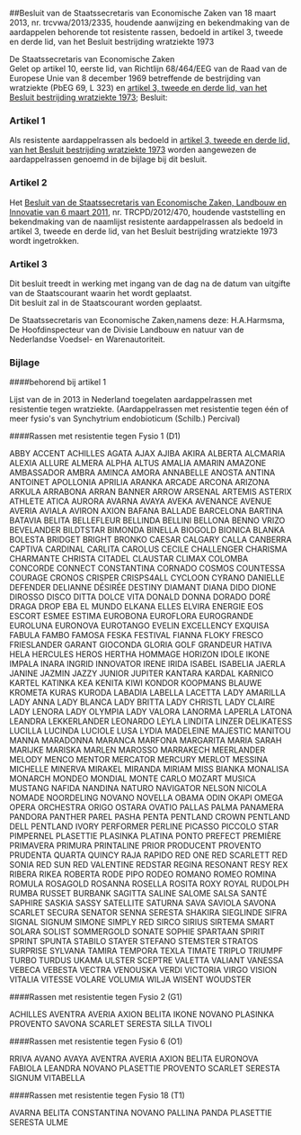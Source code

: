 <meta http-equiv='Content-Type' content='text/html; charset=utf-8' />

##Besluit van de Staatssecretaris van Economische Zaken van 18 maart 2013, nr. trcvwa/2013/2335, houdende aanwijzing en bekendmaking van de aardappelen behorende tot resistente rassen, bedoeld in artikel 3, tweede en derde lid, van het Besluit bestrijding wratziekte 1973

De Staatssecretaris van Economische Zaken  
Gelet op artikel 10, eerste lid, van Richtlijn 68/464/EEG van de Raad van de Europese Unie van 8 december 1969 betreffende de bestrijding van wratziekte (PbEG 69, L 323) en [artikel 3, tweede en derde lid, van het Besluit bestrijding wratziekte 1973](../../../../../../../../../../../AMvB/besluit/bestrijding/wratziekte/1973/BWBR0002911/README.md);
Besluit:    

### Artikel  1  

Als resistente aardappelrassen als bedoeld in [artikel 3, tweede en derde lid, van het Besluit bestrijding wratziekte 1973](../../../../../../../../../../../AMvB/besluit/bestrijding/wratziekte/1973/BWBR0002911/README.md) worden aangewezen de aardappelrassen genoemd in de bijlage bij dit besluit.  

### Artikel  2  

Het [Besluit van de Staatssecretaris van Economische Zaken, Landbouw en Innovatie van 6 maart 2011](../../../../../../../../../../../ministeriele-regeling/besluit/vaststelling/en/bekendmaking/naamlijst/resistente/aardappelrassen/etc/BWBR0031356/README.md), nr. TRCPD/2012/470, houdende vaststelling en bekendmaking van de naamlijst resistente aardappelrassen als bedoeld in artikel 3, tweede en derde lid, van het Besluit bestrijding wratziekte 1973 wordt ingetrokken.  

### Artikel  3  

Dit besluit treedt in werking met ingang van de dag na de datum van uitgifte van de Staatscourant waarin het wordt geplaatst.  
Dit besluit zal in de Staatscourant worden geplaatst.  

De 
Staatssecretaris van Economische Zaken,namens deze:
H.A.Harmsma,
De Hoofdinspecteur van de Divisie Landbouw en natuur van de Nederlandse Voedsel- en Warenautoriteit.  

### Bijlage  

####behorend bij artikel 1 

Lijst van de in 2013 in Nederland toegelaten aardappelrassen met resistentie tegen wratziekte. (Aardappelrassen met resistentie tegen één of meer fysio's van Synchytrium endobioticum (Schilb.) Percival) 

####Rassen met resistentie tegen Fysio 1 (D1)

ABBY ACCENT ACHILLES AGATA AJAX AJIBA AKIRA ALBERTA ALCMARIA ALEXIA ALLURE ALMERA ALPHA ALTUS AMALIA AMARIN AMAZONE AMBASSADOR AMBRA AMINCA AMORA ANNABELLE ANOSTA ANTINA ANTOINET APOLLONIA APRILIA ARANKA ARCADE ARCONA ARIZONA ARKULA ARRABONA ARRAN BANNER ARROW ARSENAL ARTEMIS ASTERIX ATHLETE ATICA AURORA AVARNA AVAYA AVEKA AVENANCE AVENUE AVERIA AVIALA AVIRON AXION BAFANA BALLADE BARCELONA BARTINA BATAVIA BELITA BELLEFLEUR BELLINDA BELLINI BELLONA BENNO VRIZO BEVELANDER BILDTSTAR BIMONDA BINELLA BIOGOLD BIONICA BLANKA BOLESTA BRIDGET BRIGHT BRONKO CAESAR CALGARY CALLA CANBERRA CAPTIVA CARDINAL CARLITA CAROLUS CECILE CHALLENGER CHARISMA CHARMANTE CHRISTA CITADEL CLAUSTAR CLIMAX COLOMBA CONCORDE CONNECT CONSTANTINA CORNADO COSMOS COUNTESSA COURAGE CRONOS CRISPER CRISPS4ALL CYCLOON CYRANO DANIELLE DEFENDER DELIANNE DÉSIRÉE DESTINY DIAMANT DIANA DIDO DIONE DIROSSO DISCO DITTA DOLCE VITA DONALD DONNA DORADO DORÉ DRAGA DROP EBA EL MUNDO ELKANA ELLES ELVIRA ENERGIE EOS ESCORT ESMEE ESTIMA EUROBONA EUROFLORA EUROGRANDE EUROLUNA EURONOVA EUROTANGO EVELIN EXCELLENCY EXQUISA FABULA FAMBO FAMOSA FESKA FESTIVAL FIANNA FLOKY FRESCO FRIESLANDER GARANT GIOCONDA GLORIA GOLF GRANDEUR HATIVA HELA HERCULES HEROS HERTHA HOMMAGE HORIZON IDOLE IKONE IMPALA INARA INGRID INNOVATOR IRENE IRIDA ISABEL ISABELIA JAERLA JANINE JAZMIN JAZZY JUNIOR JUPITER KANTARA KARDAL KARNICO KARTEL KATINKA KEA KENITA KIWI KONDOR KOOPMANS BLAUWE KROMETA KURAS KURODA LABADIA LABELLA LACETTA LADY AMARILLA LADY ANNA LADY BLANCA LADY BRITTA LADY CHRISTL LADY CLAIRE LADY LENORA LADY OLYMPIA LADY VALORA LANORMA LAPERLA LATONA LEANDRA LEKKERLANDER LEONARDO LEYLA LINDITA LINZER DELIKATESS LUCILLA LUCINDA LUCIOLE LUSA LYDIA MADELEINE MAJESTIC MANITOU MANNA MARADONNA MARANCA MARFONA MARGARITA MARIA SARAH MARIJKE MARISKA MARLEN MAROSSO MARRAKECH MEERLANDER MELODY MENCO MENTOR MERCATOR MERCURY MERLOT MESSINA MICHELLE MINERVA MIRAKEL MIRANDA MIRIAM MISS BIANKA MONALISA MONARCH MONDEO MONDIAL MONTE CARLO MOZART MUSICA MUSTANG NAFIDA NANDINA NATURO NAVIGATOR NELSON NICOLA NOMADE NOORDELING NOVANO NOVELLA OBAMA ODIN OKAPI OMEGA OPERA ORCHESTRA ORIGO OSTARA OVATIO PALLAS PALMA PANAMERA PANDORA PANTHER PAREL PASHA PENTA PENTLAND CROWN PENTLAND DELL PENTLAND IVORY PERFORMER PERLINE PICASSO PICCOLO STAR PIMPERNEL PLASETTIE PLASINKA PLATINA PONTO PREFECT PREMIÈRE PRIMAVERA PRIMURA PRINTALINE PRIOR PRODUCENT PROVENTO PRUDENTA QUARTA QUINCY RAJA RAPIDO RED ONE RED SCARLETT RED SONIA RED SUN RED VALENTINE REDSTAR REGINA RESONANT RESY REX RIBERA RIKEA ROBERTA RODE PIPO RODEO ROMANO ROMEO ROMINA ROMULA ROSAGOLD ROSANNA ROSELLA ROSITA ROXY ROYAL RUDOLPH RUMBA RUSSET BURBANK SAGITTA SALINE SALOME SALSA SANTÉ SAPHIRE SASKIA SASSY SATELLITE SATURNA SAVA SAVIOLA SAVONA SCARLET SECURA SENATOR SENNA SERESTA SHAKIRA SIEGLINDE SIFRA SIGNAL SIGNUM SIMONE SIMPLY RED SIRCO SIRIUS SIRTEMA SMART SOLARA SOLIST SOMMERGOLD SONATE SOPHIE SPARTAAN SPIRIT SPRINT SPUNTA STABILO STAYER STEFANO STEMSTER STRATOS SURPRISE SYLVANA TAMIRA TEMPORA TEXLA TIMATE TRIPLO TRIUMPF TURBO TURDUS UKAMA ULSTER SCEPTRE VALETTA VALIANT VANESSA VEBECA VEBESTA VECTRA VENOUSKA VERDI VICTORIA VIRGO VISION VITALIA VITESSE VOLARE VOLUMIA WILJA WISENT WOUDSTER  

####Rassen met resistentie tegen Fysio 2 (G1)

ACHILLES AVENTRA AVERIA AXION BELITA IKONE NOVANO PLASINKA PROVENTO SAVONA SCARLET SERESTA SILLA TIVOLI  

####Rassen met resistentie tegen Fysio 6 (O1)

RRIVA AVANO AVAYA AVENTRA AVERIA AXION BELITA EURONOVA FABIOLA LEANDRA NOVANO PLASETTIE PROVENTO SCARLET SERESTA SIGNUM VITABELLA  

####Rassen met resistentie tegen Fysio 18 (T1)

AVARNA BELITA CONSTANTINA NOVANO PALLINA PANDA PLASETTIE SERESTA ULME  

